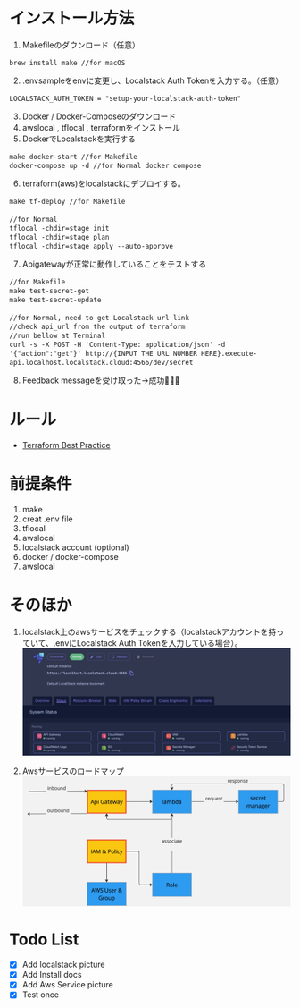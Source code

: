 # インストール方法
1. Makefileのダウンロード（任意）
```
brew install make //for macOS
```
2. .envsampleをenvに変更し、Localstack Auth Tokenを入力する。（任意）
```
LOCALSTACK_AUTH_TOKEN = "setup-your-localstack-auth-token"
```
3. Docker / Docker-Composeのダウンロード
4. awslocal , tflocal , terraformをインストール
5. DockerでLocalstackを実行する
```
make docker-start //for Makefile
docker-compose up -d //for Normal docker compose
```
6. terraform(aws)をlocalstackにデプロイする。
```
make tf-deploy //for Makefile

//for Normal
tflocal -chdir=stage init
tflocal -chdir=stage plan
tflocal -chdir=stage apply --auto-approve
```
7. Apigatewayが正常に動作していることをテストする
```
//for Makefile
make test-secret-get
make test-secret-update

//for Normal, need to get Localstack url link
//check api_url from the output of terraform
//run bellow at Terminal
curl -s -X POST -H 'Content-Type: application/json' -d '{"action":"get"}' http://{INPUT THE URL NUMBER HERE}.execute-api.localhost.localstack.cloud:4566/dev/secret
```

8. Feedback messageを受け取った→成功:tada::tada::tada:

# ルール
-  [Terraform Best Practice](https://www.terraform-best-practices.com/)

# 前提条件
1. make
2. creat .env file
3. tflocal
4. awslocal
5. localstack account (optional)
6. docker / docker-compose
7. awslocal

# そのほか
1. localstack上のawsサービスをチェックする（localstackアカウントを持っていて、.envにLocalstack Auth Tokenを入力している場合）。
 ![locastack img](./docs/localstack-screenshot.png)

2. Awsサービスのロードマップ
![aws flow img](./docs/aws-flow.jpg)

# Todo List
- [X] Add localstack picture
- [X] Add Install docs
- [X] Add Aws Service picture
- [X] Test once